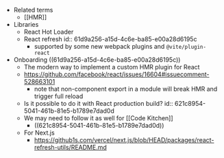 - Related terms
	- [[HMR]]
- Libraries
	- React Hot Loader
	- React refresh
	  id:: 61d9a256-a15d-4c6e-ba85-e00a28d6195c
		- supported by some new webpack plugins and `@vite/plugin-react`
- Onboarding ((61d9a256-a15d-4c6e-ba85-e00a28d6195c))
	- The modern way to implement a custom HMR plugin for React
	- https://github.com/facebook/react/issues/16604#issuecomment-528663101
		- note that non-component export in a module will break HMR and trigger full reload
	- Is it possible to do it with React production build?
	  id:: 621c8954-5041-461b-81e5-b1789e7dad0d
	- We may need to follow it as well for [[Code Kitchen]]
		- ((621c8954-5041-461b-81e5-b1789e7dad0d))
	- For Next.js
		- https://github1s.com/vercel/next.js/blob/HEAD/packages/react-refresh-utils/README.md